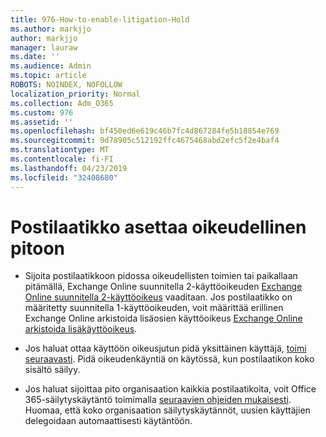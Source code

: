 ```yaml
---
title: 976-How-to-enable-litigation-Hold
ms.author: markjjo
author: markjjo
manager: lauraw
ms.date: ''
ms.audience: Admin
ms.topic: article
ROBOTS: NOINDEX, NOFOLLOW
localization_priority: Normal
ms.collection: Adm_O365
ms.custom: 976
ms.assetid: ''
ms.openlocfilehash: bf450ed6e619c46b7fc4d867284fe5b18854e769
ms.sourcegitcommit: 9d78905c512192ffc4675468abd2efc5f2e4baf4
ms.translationtype: MT
ms.contentlocale: fi-FI
ms.lasthandoff: 04/23/2019
ms.locfileid: "32408680"
---
```

# <a name="place-a-mailbox-on-legal-hold"></a>Postilaatikko asettaa oikeudellinen pitoon

- Sijoita postilaatikkoon pidossa oikeudellisten toimien tai paikallaan pitämällä, Exchange Online suunnitella 2-käyttöoikeuden [Exchange Online suunnitella 2-käyttöoikeus](https://docs.microsoft.com/office365/servicedescriptions/office-365-platform-service-description/office-365-plan-options) vaaditaan. Jos postilaatikko on määritetty suunnitella 1-käyttöoikeuden, voit määrittää erillinen Exchange Online arkistoida lisäosien käyttöoikeus [Exchange Online arkistoida lisäkäyttöoikeus](https://docs.microsoft.com/office365/servicedescriptions/exchange-online-archiving-service-description).

- Jos haluat ottaa käyttöön oikeusjutun pidä yksittäinen käyttäjä, [toimi seuraavasti](https://docs.microsoft.com/office365/SecurityCompliance/place-a-mailbox-on-litigation-hold). Pidä oikeudenkäyntiä on käytössä, kun postilaatikon koko sisältö säilyy.

- Jos haluat sijoittaa pito organisaation kaikkia postilaatikoita, voit Office 365-säilytyskäytäntö toimimalla [seuraavien ohjeiden mukaisesti](https://docs.microsoft.com/office365/securitycompliance/retention-policies#applying-a-retention-policy-to-an-entire-organization-or-specific-locations). Huomaa, että koko organisaation säilytyskäytännöt, uusien käyttäjien delegoidaan automaattisesti käytäntöön.

